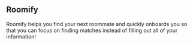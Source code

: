 ## Roomify 

Roomify helps you find your next roommate and quickly onboards you so that you can focus on finding matches instead of filling out all of your information!



